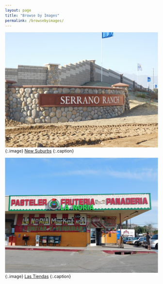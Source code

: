 ```yaml
---
layout: page
title: "Browse by Images"
permalink: /browsebyimages/
---
```


![Post Image](images/NewSuburbs_1.jpg) 
{:.image} 
[New Suburbs](https://uclachicanxstudies.github.io/BarrioSuburbanisms/#/article/2016-01-01-studentone-pin-b) 
{:.caption} 

![Post Image](images/LasTiendas_1.jpg) 
{:.image}
[Las Tiendas](https://uclachicanxstudies.github.io/BarrioSuburbanisms/#/article/2016-01-01-studentone-pin-c) 
{:.caption}

